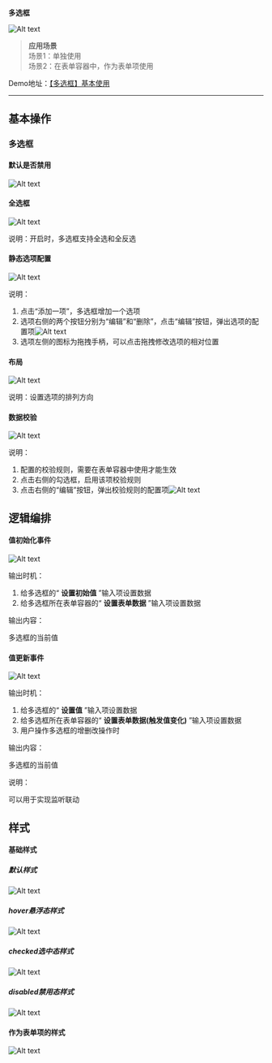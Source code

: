  **多选框** 

![Alt text](img/image.png)

> **应用场景**\
场景1：单独使用\
场景2：在表单容器中，作为表单项使用

Demo地址：[【多选框】基本使用](https://my.mybricks.world/mybricks-pc-page/index.html?id=470819610632261)

----

## 基本操作
### 多选框
#### 默认是否禁用

![Alt text](img/image-1.png)
#### 全选框

![Alt text](img/image-2.png)

说明：开启时，多选框支持全选和全反选
#### 静态选项配置

![Alt text](img/image-3.png)

说明：

1.  点击“添加一项”，多选框增加一个选项
2.  选项右侧的两个按钮分别为“编辑”和“删除”，点击“编辑”按钮，弹出选项的配置项![Alt text](img/image-4.png)
3.  选项左侧的图标为拖拽手柄，可以点击拖拽修改选项的相对位置
#### 布局

![Alt text](img/image-5.png)

说明：设置选项的排列方向
#### 数据校验

![Alt text](img/image-6.png)

说明：

1.  配置的校验规则，需要在表单容器中使用才能生效
2.  点击右侧的勾选框，启用该项校验规则
3.  点击右侧的“编辑”按钮，弹出校验规则的配置项![Alt text](img/image-7.png)
## 逻辑编排
#### 值初始化事件

![Alt text](img/image-8.png)

输出时机：

1.  给多选框的“ **设置初始值** ”输入项设置数据
2.  给多选框所在表单容器的“ **设置表单数据** ”输入项设置数据

输出内容：

多选框的当前值
#### 值更新事件

![Alt text](img/image-9.png)

输出时机：

1.  给多选框的“ **设置值** ”输入项设置数据
2.  给多选框所在表单容器的“ **设置表单数据(触发值变化)** ”输入项设置数据
3.  用户操作多选框的增删改操作时

输出内容：

多选框的当前值

说明：

可以用于实现监听联动
## 样式
#### 基础样式
##### 默认样式

![Alt text](img/image-10.png)
##### hover悬浮态样式

![Alt text](img/image-11.png)
##### checked选中态样式

![Alt text](img/image-12.png)
##### disabled禁用态样式

![Alt text](img/image-13.png)
#### 作为表单项的样式

![Alt text](img/image-14.png)
